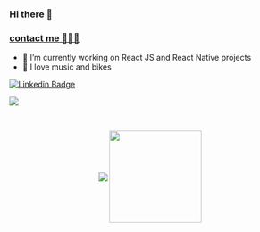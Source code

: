 ### Hi there 👋

### [contact me 👨🏾‍💻](https://weverton.me)

- 🔭  I’m currently working on React JS and React Native projects
- 🚴  I love music and bikes


[![Linkedin Badge](https://img.shields.io/badge/-linkedin-%230077B5?style=for-the-badge&logo=linkedin&logoColor=white)](https://www.linkedin.com/in/wevertonfr/)

![](https://komarev.com/ghpvc/?username=wevertoum&color=blue&style=flat)

<br>

<p align="center">
   <img
      align="center"
      src="https://github-readme-stats.vercel.app/api/top-langs/?username=wevertoum&layout=compact&theme=tokyonight"
    />
  <img   
      align="center"
      height="165" 
       src="https://github-readme-stats.vercel.app/api?username=wevertoum&show_icons=true&theme=tokyonight"
    />
</p>
